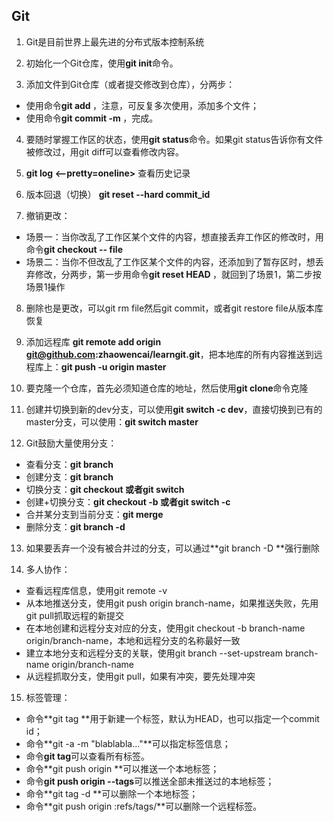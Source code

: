 ## Git

1. Git是目前世界上最先进的分布式版本控制系统

2. 初始化一个Git仓库，使用**git init**命令。

3. 添加文件到Git仓库（或者提交修改到仓库），分两步：
- 使用命令**git add <file>**，注意，可反复多次使用，添加多个文件；
- 使用命令**git commit -m <message>**，完成。

4. 要随时掌握工作区的状态，使用**git status**命令。如果git status告诉你有文件被修改过，用git diff可以查看修改内容。

5. **git log <--pretty=oneline>** 查看历史记录

6. 版本回退（切换） **git reset --hard commit_id**

7. 撤销更改：
- 场景一：当你改乱了工作区某个文件的内容，想直接丢弃工作区的修改时，用命令**git checkout -- file**
- 场景二：当你不但改乱了工作区某个文件的内容，还添加到了暂存区时，想丢弃修改，分两步，第一步用命令**git reset HEAD <file>**，就回到了场景1，第二步按场景1操作

8. 删除也是更改，可以git rm file然后git commit，或者git restore file从版本库恢复

9. 添加远程库 **git remote add origin git@github.com:zhaowencai/learngit.git**，把本地库的所有内容推送到远程库上：**git push -u origin master**

10. 要克隆一个仓库，首先必须知道仓库的地址，然后使用**git clone**命令克隆

11. 创建并切换到新的dev分支，可以使用**git switch -c dev**，直接切换到已有的master分支，可以使用：**git switch master**
    
12. Git鼓励大量使用分支：
- 查看分支：**git branch**
- 创建分支：**git branch <name>**
- 切换分支：**git checkout <name>**或者**git switch <name>**
- 创建+切换分支：**git checkout -b <name>**或者**git switch -c <name>**
- 合并某分支到当前分支：**git merge <name>**
- 删除分支：**git branch -d <name>**

13. 如果要丢弃一个没有被合并过的分支，可以通过**git branch -D <name>**强行删除

14. 多人协作：
- 查看远程库信息，使用git remote -v
- 从本地推送分支，使用git push origin branch-name，如果推送失败，先用git pull抓取远程的新提交
- 在本地创建和远程分支对应的分支，使用git checkout -b branch-name origin/branch-name，本地和远程分支的名称最好一致
- 建立本地分支和远程分支的关联，使用git branch --set-upstream branch-name origin/branch-name
- 从远程抓取分支，使用git pull，如果有冲突，要先处理冲突

15. 标签管理：
- 命令**git tag <tagname>**用于新建一个标签，默认为HEAD，也可以指定一个commit id；
- 命令**git -a <tagname> -m "blablabla..."**可以指定标签信息；
- 命令**git tag**可以查看所有标签。
- 命令**git push origin <tagname>**可以推送一个本地标签；
- 命令**git push origin --tags**可以推送全部未推送过的本地标签；
- 命令**git tag -d <tagname>**可以删除一个本地标签；
- 命令**git push origin :refs/tags/<tagname>**可以删除一个远程标签。